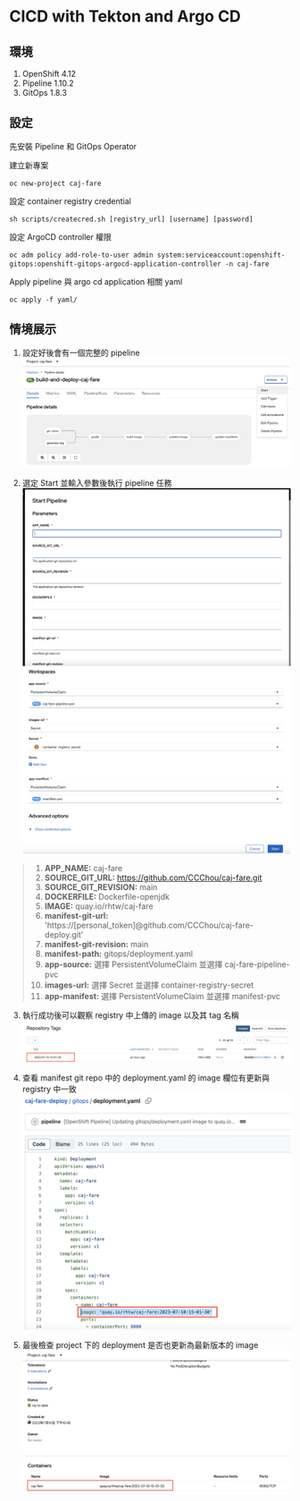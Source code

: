 # CICD with Tekton and Argo CD

## 環境
1. OpenShift 4.12
2. Pipeline 1.10.2
3. GitOps 1.8.3

## 設定

先安裝 Pipeline 和 GitOps Operator

建立新專案
```
oc new-project caj-fare
```

設定 container registry credential
```
sh scripts/createcred.sh [registry_url] [username] [password]
```

設定 ArgoCD controller 權限
```
oc adm policy add-role-to-user admin system:serviceaccount:openshift-gitops:openshift-gitops-argocd-application-controller -n caj-fare
```

Apply pipeline 與 argo cd application 相關 yaml
```
oc apply -f yaml/
```

## 情境展示
1. 設定好後會有一個完整的 pipeline  
![](https://github.com/CCChou/OpenShift-PoC-Scenario/blob/main/02_Deploy/06_tekton_gitops/image/pipeline.png)


2. 選定 Start 並輸入參數後執行 pipeline 任務  
![](https://github.com/CCChou/OpenShift-PoC-Scenario/blob/main/02_Deploy/06_tekton_gitops/image/pipelinerun-1.png)
![](https://github.com/CCChou/OpenShift-PoC-Scenario/blob/main/02_Deploy/06_tekton_gitops/image/pipelinerun-2.png)
> 1. **APP_NAME:** caj-fare
> 2. **SOURCE_GIT_URL:** https://github.com/CCChou/caj-fare.git
> 3. **SOURCE_GIT_REVISION:** main
> 4. **DOCKERFILE:** Dockerfile-openjdk
> 5. **IMAGE:** quay.io/rhtw/caj-fare
> 6. **manifest-git-url:** 'https://[personal_token]@github.com/CCChou/caj-fare-deploy.git'
> 7. **manifest-git-revision:** main
> 8. **manifest-path:** gitops/deployment.yaml
> 9. **app-source:** 選擇 PersistentVolumeClaim 並選擇 caj-fare-pipeline-pvc
> 10. **images-url:** 選擇 Secret 並選擇 container-registry-secret
> 11. **app-manifest:** 選擇 PersistentVolumeClaim 並選擇 manifest-pvc

3. 執行成功後可以觀察 registry 中上傳的 image 以及其 tag 名稱  
![](https://github.com/CCChou/OpenShift-PoC-Scenario/blob/main/02_Deploy/06_tekton_gitops/image/quay.png)

4. 查看 manifest git repo 中的 deployment.yaml 的 image 欄位有更新與 registry 中一致  
![](https://github.com/CCChou/OpenShift-PoC-Scenario/blob/main/02_Deploy/06_tekton_gitops/image/deployment-1.png)

5. 最後檢查 project 下的 deployment 是否也更新為最新版本的 image  
![](https://github.com/CCChou/OpenShift-PoC-Scenario/blob/main/02_Deploy/06_tekton_gitops/image/deployment-2.png)
